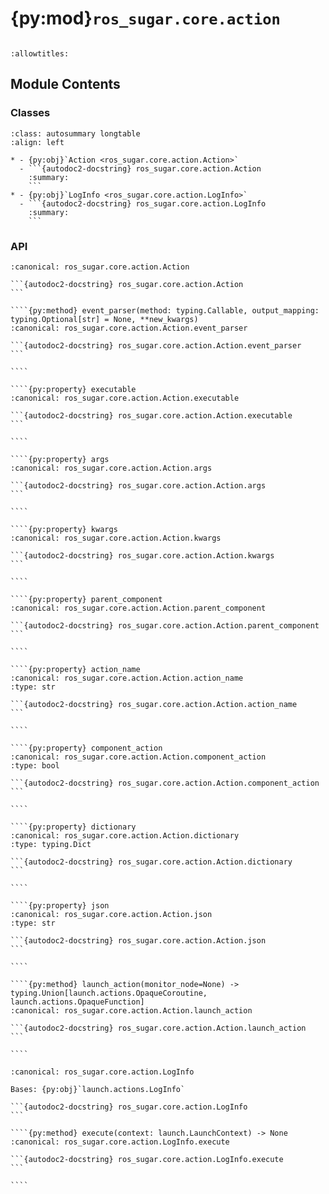 # {py:mod}`ros_sugar.core.action`

```{py:module} ros_sugar.core.action
```

```{autodoc2-docstring} ros_sugar.core.action
:allowtitles:
```

## Module Contents

### Classes

````{list-table}
:class: autosummary longtable
:align: left

* - {py:obj}`Action <ros_sugar.core.action.Action>`
  - ```{autodoc2-docstring} ros_sugar.core.action.Action
    :summary:
    ```
* - {py:obj}`LogInfo <ros_sugar.core.action.LogInfo>`
  - ```{autodoc2-docstring} ros_sugar.core.action.LogInfo
    :summary:
    ```
````

### API

`````{py:class} Action(method: typing.Callable, args: tuple = (), kwargs: typing.Optional[typing.Dict] = None)
:canonical: ros_sugar.core.action.Action

```{autodoc2-docstring} ros_sugar.core.action.Action
```

````{py:method} event_parser(method: typing.Callable, output_mapping: typing.Optional[str] = None, **new_kwargs)
:canonical: ros_sugar.core.action.Action.event_parser

```{autodoc2-docstring} ros_sugar.core.action.Action.event_parser
```

````

````{py:property} executable
:canonical: ros_sugar.core.action.Action.executable

```{autodoc2-docstring} ros_sugar.core.action.Action.executable
```

````

````{py:property} args
:canonical: ros_sugar.core.action.Action.args

```{autodoc2-docstring} ros_sugar.core.action.Action.args
```

````

````{py:property} kwargs
:canonical: ros_sugar.core.action.Action.kwargs

```{autodoc2-docstring} ros_sugar.core.action.Action.kwargs
```

````

````{py:property} parent_component
:canonical: ros_sugar.core.action.Action.parent_component

```{autodoc2-docstring} ros_sugar.core.action.Action.parent_component
```

````

````{py:property} action_name
:canonical: ros_sugar.core.action.Action.action_name
:type: str

```{autodoc2-docstring} ros_sugar.core.action.Action.action_name
```

````

````{py:property} component_action
:canonical: ros_sugar.core.action.Action.component_action
:type: bool

```{autodoc2-docstring} ros_sugar.core.action.Action.component_action
```

````

````{py:property} dictionary
:canonical: ros_sugar.core.action.Action.dictionary
:type: typing.Dict

```{autodoc2-docstring} ros_sugar.core.action.Action.dictionary
```

````

````{py:property} json
:canonical: ros_sugar.core.action.Action.json
:type: str

```{autodoc2-docstring} ros_sugar.core.action.Action.json
```

````

````{py:method} launch_action(monitor_node=None) -> typing.Union[launch.actions.OpaqueCoroutine, launch.actions.OpaqueFunction]
:canonical: ros_sugar.core.action.Action.launch_action

```{autodoc2-docstring} ros_sugar.core.action.Action.launch_action
```

````

`````

`````{py:class} LogInfo(*, msg: str, logger_name: typing.Optional[str] = None, **kwargs)
:canonical: ros_sugar.core.action.LogInfo

Bases: {py:obj}`launch.actions.LogInfo`

```{autodoc2-docstring} ros_sugar.core.action.LogInfo
```

````{py:method} execute(context: launch.LaunchContext) -> None
:canonical: ros_sugar.core.action.LogInfo.execute

```{autodoc2-docstring} ros_sugar.core.action.LogInfo.execute
```

````

`````
